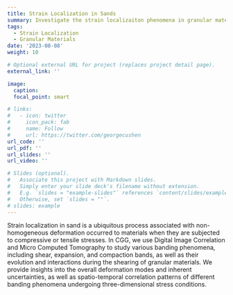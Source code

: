 ```yaml
---
title: Strain Localization in Sands
summary: Investigate the strain localizaiton phenomena in granular materials
tags: 
  - Strain Localization
  - Granular Materials
date: '2023-08-08'
weight: 10

# Optional external URL for project (replaces project detail page).
external_link: ''

image:
  caption: 
  focal_point: smart 

# links:
#   - icon: twitter
#     icon_pack: fab
#     name: Follow
#     url: https://twitter.com/georgecushen
url_code: ''
url_pdf: ''
url_slides: ''
url_video: ''

# Slides (optional).
#   Associate this project with Markdown slides.
#   Simply enter your slide deck's filename without extension.
#   E.g. `slides = "example-slides"` references `content/slides/example-slides.md`.
#   Otherwise, set `slides = ""`.
# slides: example
---
```

Strain localization in sand is a ubiquitous process associated with non-homogeneous deformation occurred to materials when they are subjected to compressive or tensile stresses. In CGG, we use Digital Image Correlation and Micro Computed Tomography to study various banding phenomena, including shear, expansion, and compaction bands, as well as their evolution and interactions during the shearing of granular materials. We provide insights into the overall deformation modes and inherent uncertainties, as well as spatio-temporal correlation patterns of different banding phenomena undergoing three-dimensional stress conditions.

